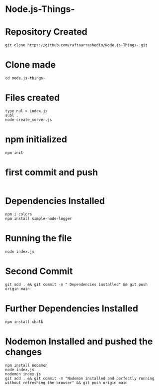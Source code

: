 # Node.js-Things-
# Repository Created
```
git clone https://github.com/raftaarrashedin/Node.js-Things-.git
```
# Clone made
```
cd node.js-things-
```

# Files created
```
type nul > index.js
subl .
node create_server.js
```
# npm initialized
```
npm init
```

# first commit and push
```git add . && git commit -m " server file added & git initialized & package.json file successfully created" && git push origin main
```

# Dependencies Installed
```
npm i colors
npm install simple-node-logger
```
# Running the file
```
node index.js
```

# Second Commit
```
git add . && git commit -m " Dependencies installed" && git push origin main
```
# Further Dependencies Installed
```
npm install chalk
```

# Nodemon Installed and pushed the changes
```
npm install nodemon
node index.js
nodemon index.js
git add . && git commit -m "Nodemon installed and perfectly running without refreshing the browser" && git push origin main
```